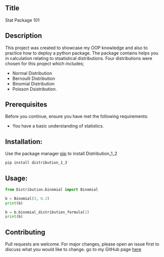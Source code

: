## Title

Stat Package 101

## Description

This project was created to showcase my OOP knowledge and also to
practice how to deploy a python package. The package contains helps you 
in calculation relating to stsatistical distributions. Four distributions were
 chosen for this project which includes; 
* Normal Distribution
* Bernoulli Distribution
* Binomial Distribution
* Poisson Dsistribution.

## Prerequisites

Before you continue, ensure you have met the following requirements:

* You have a basic understanding of statistics.

## Installation:
Use the package manager [pip](https://pip.pypa.io/en/stable/) to install Distribution_1_2
```bash
pip install distribution_1_3
```
## Usage:

```python
from Distribution.binomial import Binomial

b = Binomial(3, 0.2)
print(b)

b = b.binomial_distribution_formula(2)
print(b)
```
## Contributing
Pull requests are welcome. For major changes, please open an issue first to discuss what you would like to change.
go to my GitHub page [here](https://github.com/oluwatomsin)
